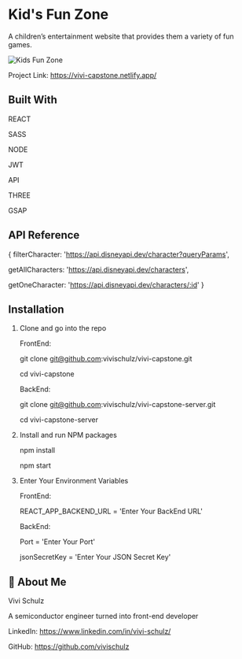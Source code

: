 
# Kid's Fun Zone

A children’s entertainment website that provides them a variety of fun games.

![Kids Fun Zone](https://github.com/vivi-su/vivi-capstone/assets/81454201/c927381e-d4ed-4aee-b915-53f1887461ab)


Project Link: https://vivi-capstone.netlify.app/


## Built With

REACT

SASS

NODE

JWT

API

THREE

GSAP

## API Reference

{
  filterCharacter: 'https://api.disneyapi.dev/character?queryParams',

  getAllCharacters: 'https://api.disneyapi.dev/characters',
  
  getOneCharacter: 'https://api.disneyapi.dev/characters/:id'
}


## Installation

1. Clone and go into the repo
   
   FrontEnd: 
   
   git clone git@github.com:vivischulz/vivi-capstone.git

   cd vivi-capstone
   
   BackEnd:
   
   git clone git@github.com:vivischulz/vivi-capstone-server.git

   cd vivi-capstone-server

2. Install and run NPM packages

   npm install

   npm start

3. Enter Your Environment Variables

   FrontEnd: 

   REACT_APP_BACKEND_URL = 'Enter Your BackEnd URL'
   
   BackEnd:

   Port = 'Enter Your Port'
   
   jsonSecretKey = 'Enter Your JSON Secret Key'
   
## 🍒 About Me

Vivi Schulz

A semiconductor engineer turned into front-end developer

LinkedIn: https://www.linkedin.com/in/vivi-schulz/

GitHub: https://github.com/vivischulz
